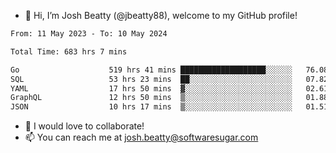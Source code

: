 - 👋 Hi, I’m Josh Beatty (@jbeatty88), welcome to my GitHub profile!

<!--START_SECTION:waka-->

```txt
From: 11 May 2023 - To: 10 May 2024

Total Time: 683 hrs 7 mins

Go                    519 hrs 41 mins ███████████████████░░░░░░   76.08 %
SQL                   53 hrs 23 mins  ██░░░░░░░░░░░░░░░░░░░░░░░   07.82 %
YAML                  17 hrs 50 mins  ▓░░░░░░░░░░░░░░░░░░░░░░░░   02.61 %
GraphQL               12 hrs 50 mins  ▒░░░░░░░░░░░░░░░░░░░░░░░░   01.88 %
JSON                  10 hrs 17 mins  ▒░░░░░░░░░░░░░░░░░░░░░░░░   01.51 %
```

<!--END_SECTION:waka-->

- 💞️ I would love to collaborate!
- 📫 You can reach me at josh.beatty@softwaresugar.com

<!---
jbeatty88/jbeatty88 is a ✨ special ✨ repository because its `README.md` (this file) appears on your GitHub profile.
You can click the Preview link to take a look at your changes.
--->
